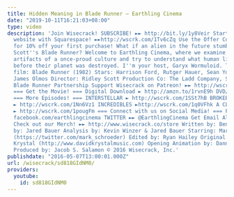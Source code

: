 ```yaml
---
title: Hidden Meaning in Blade Runner – Earthling Cinema
date: "2019-10-11T16:21:03+08:00"
type: video
description: 'Join Wisecrack! SUBSCRIBE! ►► http://bit.ly/1y8Veir Start building your
  website with Squarespace! ►►http://wscrk.com/1Tv6cZq Use the Offer Code: EARTHLING
  for 10% off your first purchase! What if an alien in the future stumbled upon Ridley
  Scott''s Blade Runner? Welcome to Earthling Cinema, where we examine the last remaining
  artifacts of a once-proud culture and try to understand what human lives were like
  before their planet was destroyed. I''m your host, Garyx Wormuloid. This week''s
  film: Blade Runner (1982) Stars: Harrison Ford, Rutger Hauer, Sean Young, Edward
  James Olmos Director: Ridley Scott Production Co: The Ladd Company, Shaw Brothers,
  Blade Runner Partnership Support Wisecrack on Patreon! ►► http://wscrk.com/PatreonWC
  === Get the Movie! === Digital Download ► http://amzn.to/1rvnE9h DVD/Blu-ray ► http://amzn.to/1SQpMTE
  === More Episodes! === INTERSTELLAR ► http://wscrk.com/1SSt7hB BROKEBACK MOUNTAIN
  ► http://wscrk.com/1Nn6Vz1 INCREDIBLES ►http://wscrk.com/1q0VFhk A CLOCKWORK ORANGE
  ► http://wscrk.com/1pougFm === Connect with us on Social Media! === FACEBOOK ►►
  facebook.com/earthlingcinema TWITTER ►► @EarthlingCinema Get Email Alerts ►► http://eepurl.com/bcSRD9
  Check out our Merch! ►► http://www.wisecrack.co/store Written by: Ben Steiner Directed
  by: Jared Bauer Analysis by: Kevin Winzer & Jared Bauer Starring: Mark Schroeder
  (https://twitter.com/mark_schroeder) Edited by: Ryan Hailey Original Music by: David
  Krystal (http://www.davidkrystalmusic.com) Opening Animation by: Danny Rapaport
  Produced by: Jacob S. Salamon © 2016 Wisecrack, Inc.'
publishdate: "2016-05-07T13:00:01.000Z"
url: /wisecrack/sd818GIdNM0/
providers:
  youtube:
    id: sd818GIdNM0
---
```

